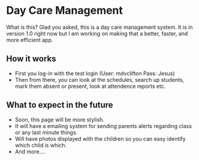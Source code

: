 # Day Care Management

What is this? Glad you asked, this is a day care management system. It is in version 1.0 right now but I am working on making that a better, faster, and more efficient app.

## How it works

* First you log-in with the test login (User: mdvclifton Pass: Jesus)
* Then from there, you can look at the schedules, search up students, mark them absent or present, look at attendence reports etc.

## What to expect in the future

* Soon, this page will be more stylish.
* It will have a emailing system for sending parents alerts regarding class or any last minute things.
* Will have photos displayed with the children so you can easy identify which child is which.
* And more....
